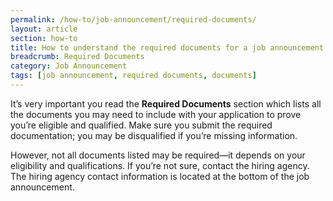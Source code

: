 ```yaml
---
permalink: /how-to/job-announcement/required-documents/
layout: article
section: how-to
title: How to understand the required documents for a job announcement
breadcrumb: Required Documents
category: Job Announcement
tags: [job announcement, required documents, documents]
---
```


It’s very important you read the **Required Documents** section which lists all the documents you may need to include with your application to prove you’re eligible and qualified. Make sure you submit the required documentation; you may be disqualified if you’re missing information.

However, not all documents listed may be required—it depends on your eligibility and qualifications. If you’re not sure, contact the hiring agency. The hiring agency contact information is located at the bottom of the job announcement.
